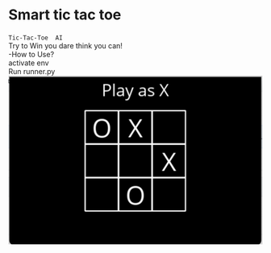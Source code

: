 # Smart  tic tac toe
`Tic-Tac-Toe  AI` <br>
Try to Win you dare think you can! <br>
 -How to Use? <br>
activate env <br>
Run runner.py <br>
![](tic-tac-toe.png)
